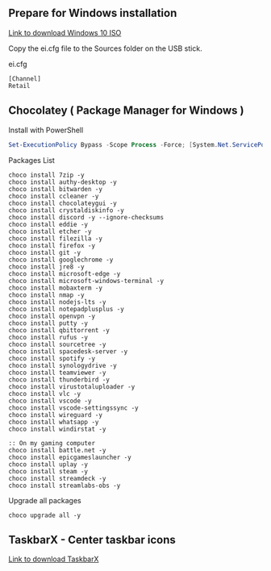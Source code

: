 ## Prepare for Windows installation

[Link to download Windows 10 ISO](https://tb.rg-adguard.net/public.php)

Copy the ei.cfg file to the Sources folder on the USB stick.

ei.cfg
```
[Channel]
Retail
```


## Chocolatey ( Package Manager for Windows )

Install with PowerShell
```powershell
Set-ExecutionPolicy Bypass -Scope Process -Force; [System.Net.ServicePointManager]::SecurityProtocol = [System.Net.ServicePointManager]::SecurityProtocol -bor 3072; iex ((New-Object System.Net.WebClient).DownloadString('https://chocolatey.org/install.ps1'))
```


Packages List
```
choco install 7zip -y
choco install authy-desktop -y
choco install bitwarden -y
choco install ccleaner -y
choco install chocolateygui -y
choco install crystaldiskinfo -y
choco install discord -y --ignore-checksums
choco install eddie -y
choco install etcher -y
choco install filezilla -y
choco install firefox -y
choco install git -y
choco install googlechrome -y
choco install jre8 -y
choco install microsoft-edge -y
choco install microsoft-windows-terminal -y
choco install mobaxterm -y
choco install nmap -y
choco install nodejs-lts -y
choco install notepadplusplus -y
choco install openvpn -y
choco install putty -y
choco install qbittorrent -y
choco install rufus -y
choco install sourcetree -y
choco install spacedesk-server -y
choco install spotify -y
choco install synologydrive -y
choco install teamviewer -y
choco install thunderbird -y
choco install virustotaluploader -y
choco install vlc -y
choco install vscode -y
choco install vscode-settingssync -y
choco install wireguard -y
choco install whatsapp -y
choco install windirstat -y

:: On my gaming computer
choco install battle.net -y
choco install epicgameslauncher -y
choco install uplay -y
choco install steam -y
choco install streamdeck -y
choco install streamlabs-obs -y
```

Upgrade all packages
```
choco upgrade all -y
```

## TaskbarX - Center taskbar icons

[Link to download TaskbarX](https://chrisandriessen.nl/taskbarx)
